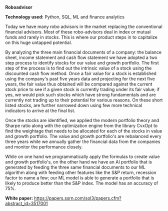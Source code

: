 **Roboadvisor**

**Technology used:** Python, SQL, ML and finance analytics

Today we have many robo advisors in the market replacing the conventional financial advisors. Most of these robo-advisors deal in 
index or mutual funds and rarely in stocks. This is where our product steps in to capitalize on this huge untapped potential. 

By analyzing the three main financial documents of a company: the balance sheet, income statement and cash flow statement we have adopted
a two step process to identify stocks for our value and growth portfolio. The first step of the process is to find out the intrinsic 
value of a stock using the discounted cash flow method. Once a fair value for a stock is established using the company's past five years 
data and projecting for the next five years, the fair value thus obtained will be compared against the current stock price to see if a 
given stock is currently trading under its fair value; if yes, we would pick such stocks which have strong fundamentals and are currently 
not trading up to their potential for various reasons. On these short listed stocks, are further narrowed down using few more technical 
indicators to arrive at the final list.
 
Once the stocks are identified, we applied the modern portfolio theory and Sharpe ratio along with the optimization engine from the 
library CvxOpt to find the weightage that needs to be allocated for each of the stocks in value and growth portfolio. The value and growth 
portfolio's are rebalanced every three years while we annually gather the financial data from the companies and monitor the performance
closely.

While on one hand we programmatically apply the formulas to create value and growth portfolio's, on the other hand  we have an
AI portfolio that is generated by feeding the three same financial documents to our ML algorithm along with feeding other features like
the S&P return, recession factor to name a few; our ML model is able to generate a portfolio that is likely to produce better than the 
S&P index. The model has an accuracy of 75%.

**White paper:** https://papers.ssrn.com/sol3/papers.cfm?abstract_id=3517001
